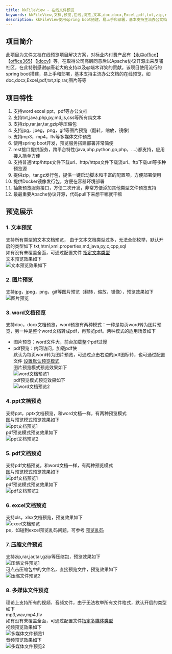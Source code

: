 ```yaml
---
title: kkFileView - 在线文件预览
keywords: kkFileView,文档,预览,在线,浏览,文本,doc,docx,Excel,pdf,txt,zip,rar,压缩
description: kkFileView使用spring boot搭建，易上手和部署，基本支持主流办公文档的在线预览，如doc,docx,Excel,pdf,txt,zip,rar,图片等等
---
```

## 项目简介
此项目为文件文档在线预览项目解决方案，对标业内付费产品有【[永中office](http://dcs.yozosoft.com/)】【[office365](http://www.officeweb365.com/)】【[idocv](https://www.idocv.com/)】等，在取得公司高层同意后以Apache协议开源出来反哺社区，在此特别感谢@唐老大的支持以及@端木详笑的贡献。该项目使用流行的spring boot搭建，易上手和部署，基本支持主流办公文档的在线预览，如doc,docx,Excel,pdf,txt,zip,rar,图片等等
## 项目特性
1. 支持word excel ppt，pdf等办公文档
2. 支持txt,java,php,py,md,js,css等所有纯文本
3. 支持zip,rar,jar,tar,gzip等压缩包
4. 支持jpg，jpeg，png，gif等图片预览（翻转，缩放，镜像）
5. 支持mp3，mp4，flv等多媒体文件预览
6. 使用spring boot开发，预览服务搭建部署非常简便
7. rest接口提供服务，跨平台特性(java,php,python,go,php，....)都支持，应用接入简单方便
8. 支持普通http/https文件下载url、http/https文件下载流url、ftp下载url等多种预览源
9. 提供zip，tar.gz发行包，提供一键启动脚本和丰富的配置项，方便部署使用
10. 提供Docker镜像发行包，方便在容器环境部署
11. 抽象预览服务接口，方便二次开发，非常方便添加其他类型文件预览支持
12. 最最重要Apache协议开源，代码pull下来想干嘛就干嘛

## 预览展示
### 1. 文本预览
支持所有类型的文本文档预览， 由于文本文档类型过多，无法全部枚举，默认开启的类型如下   txt,html,xml,properties,md,java,py,c,cpp,sql  
如有没有未覆盖全面，可通过配置文件 [指定文本类型](config.md)  
文本预览效果如下  
![文本预览效果如下](../../img/preview/preview-text.png)      

### 2. 图片预览
支持jpg，jpeg，png，gif等图片预览（翻转，缩放，镜像），预览效果如下  
![图片预览](../../img/preview/preview-image.png)  

### 3. word文档预览
支持doc，docx文档预览，word预览有两种模式：一种是每页word转为图片预览，另一种是整个word文档转成pdf，再预览pdf。两种模式的适用场景如下  
* 图片预览：word文件大，前台加载整个pdf过慢  
* pdf预览：内网访问，加载pdf快  
默认为每页word转为图片预览，可通过点击右边的pdf图标转，也可通过配置文件 [设置默认预览模式](config.md)  
图片预览模式预览效果如下  
![word文档预览1](../../img/preview/preview-doc-image.png)  
pdf预览模式预览效果如下  
![word文档预览2](../../img/preview/preview-doc-pdf.png)  

### 4. ppt文档预览
支持ppt，pptx文档预览，和word文档一样，有两种预览模式  
图片预览模式预览效果如下  
![ppt文档预览1](../../img/preview/preview-ppt-image.png)  
pdf预览模式预览效果如下  
![ppt文档预览2](../../img/preview/preview-ppt-pdf.png)  

### 5. pdf文档预览
支持pdf文档预览，和word文档一样，有两种预览模式   
图片预览模式预览效果如下  
![pdf文档预览1](../../img/preview/preview-pdf-image.png)  
pdf预览模式预览效果如下   
![pdf文档预览2](../../img/preview/preview-pdf-pdf.png)    

### 6. excel文档预览
支持xls，xlsx文档预览，预览效果如下  
![excel文档预览](../../img/preview/preview-xls.png)  
ps，如碰到excel预览乱码问题，可参考 [预览乱码](faq.md)  

### 7. 压缩文件预览
支持zip,rar,jar,tar,gzip等压缩包，预览效果如下  
![压缩文件预览1](../../img/preview/preview-zip.png)  
可点击压缩包中的文件名，直接预览文件，预览效果如下  
![压缩文件预览2](../../img/preview/preview-zip-inner.png)  

### 8. 多媒体文件预览
理论上支持所有的视频、音频文件，由于无法枚举所有文件格式，默认开启的类型如下  
mp3,wav,mp4,flv  
如有没有未覆盖全面，可通过配置文件[指定多媒体类型](config.md)  
视频预览效果如下  
![多媒体文件预览1](../../img/preview/preview-video.png)  
音频预览效果如下  
![多媒体文件预览2](../../img/preview/preview-audio.png)  